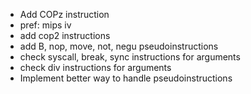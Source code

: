 - Add COPz instruction
- pref: mips iv
- add cop2 instructions
- add B, nop, move, not, negu pseudoinstructions
- check syscall, break, sync instructions for arguments
- check div instructions for arguments
- Implement better way to handle pseudoinstructions
